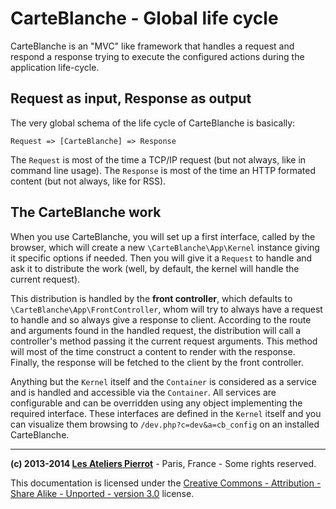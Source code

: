 CarteBlanche - Global life cycle
================================


CarteBlanche is an "MVC" like framework that handles a request and respond a response trying
to execute the configured actions during the application life-cycle.


## Request as input, Response as output

The very global schema of the life cycle of CarteBlanche is basically:

    Request => [CarteBlanche] => Response

The `Request` is most of the time a TCP/IP request (but not always, like in command line usage).
The `Response` is most of the time an HTTP formated content (but not always, like for RSS).


## The CarteBlanche work

When you use CarteBlanche, you will set up a first interface, called by the browser, which
will create a new `\CarteBlanche\App\Kernel` instance giving it specific options if needed. Then
you will give it a `Request` to handle and ask it to distribute the work (well, by default, 
the kernel will handle the current request).

This distribution is handled by the **front controller**, which defaults to `\CarteBlanche\App\FrontController`,
whom will try to always have a request to handle and so always give a response to client. According to the route and
arguments found in the handled request, the distribution will call a controller's method passing
it the current request arguments. This method will most of the time construct a content to render with the
response. Finally, the response will be fetched to the client by the front controller.

Anything but the `Kernel` itself and the `Container` is considered as a service and
is handled and accessible via the `Container`. All services are configurable and can be
overridden using any object implementing the required interface. These interfaces are defined
in the `Kernel` itself and you can visualize them browsing to `/dev.php?c=dev&a=cb_config` on
an installed CarteBlanche.



----
**(c) 2013-2014 [Les Ateliers Pierrot](http://www.ateliers-pierrot.fr/)** - Paris, France - Some rights reserved.

This documentation is licensed under the [Creative Commons - Attribution - Share Alike - Unported - version 3.0](http://creativecommons.org/licenses/by-sa/3.0/) license.

